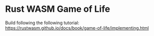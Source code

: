 # Rust WASM Game of Life

Build following the following tutorial: https://rustwasm.github.io/docs/book/game-of-life/implementing.html
